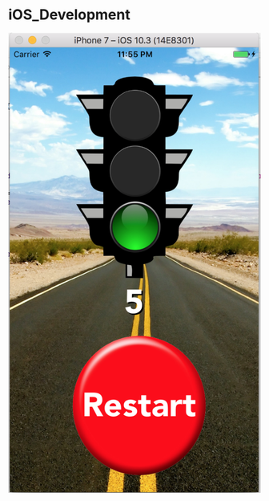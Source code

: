 # iOS_Development

![alt text](https://github.com/Naooomi/iOS_Development/blob/master/Learning/TrafficLights/TrafficLightGame.png)
